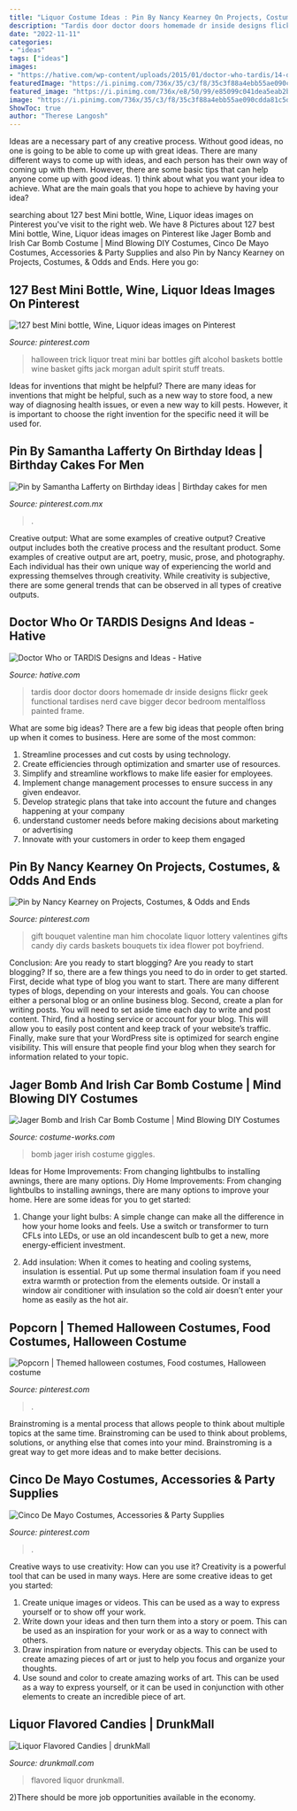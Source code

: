 ```yaml
---
title: "Liquor Costume Ideas : Pin By Nancy Kearney On Projects, Costumes, &amp; Odds And Ends"
description: "Tardis door doctor doors homemade dr inside designs flickr geek functional tardises nerd cave bigger decor bedroom mentalfloss painted frame"
date: "2022-11-11"
categories:
- "ideas"
tags: ["ideas"]
images:
- "https://hative.com/wp-content/uploads/2015/01/doctor-who-tardis/14-doctor-who-tardis.jpg"
featuredImage: "https://i.pinimg.com/736x/35/c3/f8/35c3f88a4ebb55ae090cdda81c5d81de--man-bouquet-bouquet-for-him.jpg"
featured_image: "https://i.pinimg.com/736x/e8/50/99/e85099c041dea5eab2b7adf7dd8b2468--halloween-gift-baskets-halloween-trick-or-treat.jpg"
image: "https://i.pinimg.com/736x/35/c3/f8/35c3f88a4ebb55ae090cdda81c5d81de--man-bouquet-bouquet-for-him.jpg"
ShowToc: true
author: "Therese Langosh"
---
```



Ideas are a necessary part of any creative process. Without good ideas, no one is going to be able to come up with great ideas. There are many different ways to come up with ideas, and each person has their own way of coming up with them. However, there are some basic tips that can help anyone come up with good ideas. 1) think about what you want your idea to achieve. What are the main goals that you hope to achieve by having your idea?

	

		
searching about 127 best Mini bottle, Wine, Liquor ideas images on Pinterest you've visit to the right web. We have 8 Pictures about 127 best Mini bottle, Wine, Liquor ideas images on Pinterest like Jager Bomb and Irish Car Bomb Costume | Mind Blowing DIY Costumes, Cinco De Mayo Costumes, Accessories &amp; Party Supplies and also Pin by Nancy Kearney on Projects, Costumes, &amp; Odds and Ends. Here you go:
		
    
## 127 Best Mini Bottle, Wine, Liquor Ideas Images On Pinterest

<img loading=lazy src="https://i.pinimg.com/736x/e8/50/99/e85099c041dea5eab2b7adf7dd8b2468--halloween-gift-baskets-halloween-trick-or-treat.jpg" onerror="this.onerror=null;this.src='https://tse1.mm.bing.net/th?id=OIP.aghqB4j5B9RTlHEgHFdIDQHaJ4&amp;pid=15.1';" alt="127 best Mini bottle, Wine, Liquor ideas images on Pinterest">

_Source: pinterest.com_

>halloween trick liquor treat mini bar bottles gift alcohol baskets bottle wine basket gifts jack morgan adult spirit stuff treats. 

	

Ideas for inventions that might be helpful?
There are many ideas for inventions that might be helpful, such as a new way to store food, a new way of diagnosing health issues, or even a new way to kill pests. However, it is important to choose the right invention for the specific need it will be used for.

    
## Pin By Samantha Lafferty On Birthday Ideas | Birthday Cakes For Men

<img loading=lazy src="https://i.pinimg.com/originals/66/10/fb/6610fbf768bc5de3023196ee0cbd5bf7.jpg" onerror="this.onerror=null;this.src='https://tse2.mm.bing.net/th?id=OIP.E8Mya2oDWGJgxHlzgQgqoAHaJ4&amp;pid=15.1';" alt="Pin by Samantha Lafferty on Birthday ideas | Birthday cakes for men">

_Source: pinterest.com.mx_

>. 

	

Creative output: What are some examples of creative output?
Creative output includes both the creative process and the resultant product. Some examples of creative output are art, poetry, music, prose, and photography. Each individual has their own unique way of experiencing the world and expressing themselves through creativity. While creativity is subjective, there are some general trends that can be observed in all types of creative outputs.

    
## Doctor Who Or TARDIS Designs And Ideas - Hative

<img loading=lazy src="https://hative.com/wp-content/uploads/2015/01/doctor-who-tardis/14-doctor-who-tardis.jpg" onerror="this.onerror=null;this.src='https://tse2.mm.bing.net/th?id=OIP.7HJEWKXBUdFJ8pBH9Gy8qwHaJ4&amp;pid=15.1';" alt="Doctor Who or TARDIS Designs and Ideas - Hative">

_Source: hative.com_

>tardis door doctor doors homemade dr inside designs flickr geek functional tardises nerd cave bigger decor bedroom mentalfloss painted frame. 

	

What are some big ideas?
There are a few big ideas that people often bring up when it comes to business. Here are some of the most common:
1. Streamline processes and cut costs by using technology.
2. Create efficiencies through optimization and smarter use of resources.
3. Simplify and streamline workflows to make life easier for employees.
4. Implement change management processes to ensure success in any given endeavor. 
5. Develop strategic plans that take into account the future and changes happening at your company 
6. understand customer needs before making decisions about marketing or advertising 
7. Innovate with your customers in order to keep them engaged 

    
## Pin By Nancy Kearney On Projects, Costumes, &amp; Odds And Ends

<img loading=lazy src="https://i.pinimg.com/736x/35/c3/f8/35c3f88a4ebb55ae090cdda81c5d81de--man-bouquet-bouquet-for-him.jpg" onerror="this.onerror=null;this.src='https://tse2.mm.bing.net/th?id=OIP.1JNh4jWZK3m_XEyRu3Hj8QHaJ4&amp;pid=15.1';" alt="Pin by Nancy Kearney on Projects, Costumes, &amp; Odds and Ends">

_Source: pinterest.com_

>gift bouquet valentine man him chocolate liquor lottery valentines gifts candy diy cards baskets bouquets tix idea flower pot boyfriend. 

	

Conclusion: Are you ready to start blogging?
Are you ready to start blogging? If so, there are a few things you need to do in order to get started. First, decide what type of blog you want to start. There are many different types of blogs, depending on your interests and goals. You can choose either a personal blog or an online business blog. Second, create a plan for writing posts. You will need to set aside time each day to write and post content. Third, find a hosting service or account for your blog. This will allow you to easily post content and keep track of your website’s traffic. Finally, make sure that your WordPress site is optimized for search engine visibility. This will ensure that people find your blog when they search for information related to your topic.

    
## Jager Bomb And Irish Car Bomb Costume | Mind Blowing DIY Costumes

<img loading=lazy src="https://photos.costume-works.com/full/jager_bomb_and_irish_car_bomb2.jpg" onerror="this.onerror=null;this.src='https://tse1.mm.bing.net/th?id=OIP.9nz9e2cTvvDLkW5_OxTHXgHaJ3&amp;pid=15.1';" alt="Jager Bomb and Irish Car Bomb Costume | Mind Blowing DIY Costumes">

_Source: costume-works.com_

>bomb jager irish costume giggles. 

	

Ideas for Home Improvements: From changing lightbulbs to installing awnings, there are many options.
Diy Home Improvements: From changing lightbulbs to installing awnings, there are many options to improve your home. Here are some ideas for you to get started: 
1. Change your light bulbs: A simple change can make all the difference in how your home looks and feels. Use a switch or transformer to turn CFLs into LEDs, or use an old incandescent bulb to get a new, more energy-efficient investment. 

2. Add insulation: When it comes to heating and cooling systems, insulation is essential. Put up some thermal insulation foam if you need extra warmth or protection from the elements outside. Or install a window air conditioner with insulation so the cold air doesn’t enter your home as easily as the hot air. 


    
## Popcorn | Themed Halloween Costumes, Food Costumes, Halloween Costume

<img loading=lazy src="https://i.pinimg.com/originals/32/8e/63/328e63c79fc42ca1864d86183d7d8e57.jpg" onerror="this.onerror=null;this.src='https://tse2.mm.bing.net/th?id=OIP.rf9X-AqH4hLHqmTZ-4OUFwAAAA&amp;pid=15.1';" alt="Popcorn | Themed halloween costumes, Food costumes, Halloween costume">

_Source: pinterest.com_

>. 

	

Brainstroming is a mental process that allows people to think about multiple topics at the same time. Brainstroming can be used to think about problems, solutions, or anything else that comes into your mind. Brainstroming is a great way to get more ideas and to make better decisions.

    
## Cinco De Mayo Costumes, Accessories &amp; Party Supplies

<img loading=lazy src="https://i.pinimg.com/474x/fb/4c/dd/fb4cdd7b290d5075afca16f60ecf7b89--mens-costumes-adult-costumes.jpg" onerror="this.onerror=null;this.src='https://tse3.mm.bing.net/th?id=OIP.ubEAfJkdGLizqClwr66jNwAAAA&amp;pid=15.1';" alt="Cinco De Mayo Costumes, Accessories &amp; Party Supplies">

_Source: pinterest.com_

>. 

	

Creative ways to use creativity: How can you use it?
Creativity is a powerful tool that can be used in many ways. Here are some creative ideas to get you started: 
1. Create unique images or videos. This can be used as a way to express yourself or to show off your work.
2. Write down your ideas and then turn them into a story or poem. This can be used as an inspiration for your work or as a way to connect with others.
3. Draw inspiration from nature or everyday objects. This can be used to create amazing pieces of art or just to help you focus and organize your thoughts.
4. Use sound and color to create amazing works of art. This can be used as a way to express yourself, or it can be used in conjunction with other elements to create an incredible piece of art.

    
## Liquor Flavored Candies | DrunkMall

<img loading=lazy src="http://www.drunkmall.com/wp-content/uploads/2016/12/Liquor-Flavored-CandiesFB.png" onerror="this.onerror=null;this.src='https://tse1.mm.bing.net/th?id=OIP.j-jRe1PMeST9DXagLDLOewHaD4&amp;pid=15.1';" alt="Liquor Flavored Candies | drunkMall">

_Source: drunkmall.com_

>flavored liquor drunkmall. 

	

2)There should be more job opportunities available in the economy. 

